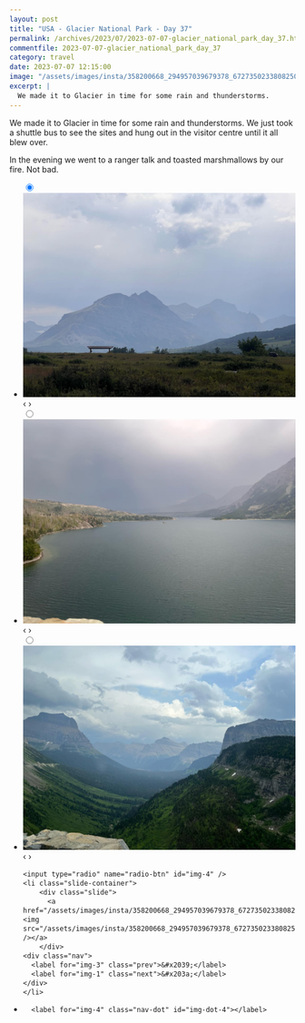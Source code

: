 ```yaml
---
layout: post
title: "USA - Glacier National Park - Day 37"
permalink: /archives/2023/07/2023-07-07-glacier_national_park_day_37.html
commentfile: 2023-07-07-glacier_national_park_day_37
category: travel
date: 2023-07-07 12:15:00
image: "/assets/images/insta/358200668_294957039679378_6727350233808250342_n_18001971565749297.jpg"
excerpt: |
  We made it to Glacier in time for some rain and thunderstorms.
---
```


We made it to Glacier in time for some rain and thunderstorms. We just took a shuttle bus to see the sites and hung out in the visitor centre until it all blew over.

In the evening we went to a ranger talk and toasted marshmallows by our fire. Not bad.

<ul class="slides">
    <input type="radio" name="radio-btn" id="img-1" checked="checked" />
    <li class="slide-container">
        <div class="slide">
          <a href="/assets/images/insta/358504808_1195130667797829_2855220708444702185_n_17997436033949164.jpg"><img src="/assets/images/insta/358504808_1195130667797829_2855220708444702185_n_17997436033949164.jpg" /></a>
        </div>
    <div class="nav">
      <label for="img-4" class="prev">&#x2039;</label>
      <label for="img-2" class="next">&#x203a;</label>
    </div>
    </li>
        <input type="radio" name="radio-btn" id="img-2"  />
    <li class="slide-container">
        <div class="slide">
          <a href="/assets/images/insta/358351947_1013279903418151_4783215762242969534_n_18000773473780226.jpg"><img src="/assets/images/insta/358351947_1013279903418151_4783215762242969534_n_18000773473780226.jpg" /></a>
        </div>
    <div class="nav">
      <label for="img-1" class="prev">&#x2039;</label>
      <label for="img-3" class="next">&#x203a;</label>
    </div>
    </li>
        <input type="radio" name="radio-btn" id="img-3"  />
    <li class="slide-container">
        <div class="slide">
          <a href="/assets/images/insta/358185642_246902458132274_415076265625626082_n_18010435591738448.jpg"><img src="/assets/images/insta/358185642_246902458132274_415076265625626082_n_18010435591738448.jpg" /></a>
        </div>
    <div class="nav">
      <label for="img-2" class="prev">&#x2039;</label>
      <label for="img-4" class="next">&#x203a;</label>
    </div>
    </li>
    
    <input type="radio" name="radio-btn" id="img-4" />
    <li class="slide-container">
        <div class="slide">
          <a href="/assets/images/insta/358200668_294957039679378_6727350233808250342_n_18001971565749297.jpg"><img src="/assets/images/insta/358200668_294957039679378_6727350233808250342_n_18001971565749297.jpg" /></a>
        </div>
    <div class="nav">
      <label for="img-3" class="prev">&#x2039;</label>
      <label for="img-1" class="next">&#x203a;</label>
    </div>
    </li>
			
<li class="nav-dots">
      <label for="img-1" class="nav-dot" id="img-dot-1"></label>
      <label for="img-2" class="nav-dot" id="img-dot-2"></label>
      <label for="img-3" class="nav-dot" id="img-dot-3"></label>

      <label for="img-4" class="nav-dot" id="img-dot-4"></label>

</li>
</ul>

